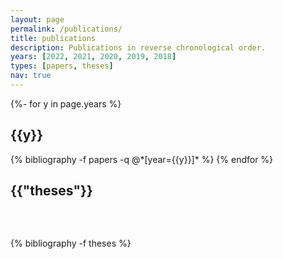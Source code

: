 ```yaml
---
layout: page
permalink: /publications/
title: publications
description: Publications in reverse chronological order.
years: [2022, 2021, 2020, 2019, 2018]
types: [papers, theses]
nav: true
---
```


<!-- _pages/publications.md -->
<div class="publications">

{%- for y in page.years %}
  <h2 class="year">{{y}}</h2>
  {% bibliography -f papers -q @*[year={{y}}]* %}
{% endfor %}

<br/>
<h2 class="publications">{{"theses"}}</h2>
<h2 class="year"></h2>
<br/><br/>
{% bibliography -f theses %}

</div>
